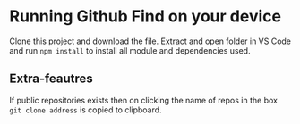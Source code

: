 # Running Github Find on your device
Clone this project and download the file.
Extract and open folder in VS Code and run `npm install` to install all module and dependencies used.

## Extra-feautres

If public repositories exists then on clicking the name of repos in the box `git clone address` is copied to clipboard.
